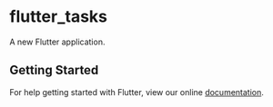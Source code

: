 # flutter_tasks

A new Flutter application.

## Getting Started

For help getting started with Flutter, view our online
[documentation](https://flutter.io/).
